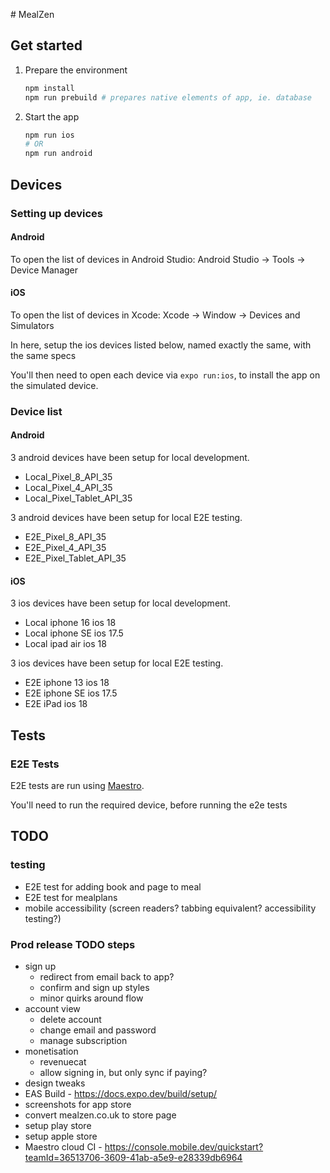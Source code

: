 # MealZen

## Get started

1. Prepare the environment

   ```bash
   npm install
   npm run prebuild # prepares native elements of app, ie. database
   ```

2. Start the app

   ```bash
   npm run ios
   # OR
   npm run android
   ```

## Devices

### Setting up devices

#### Android

To open the list of devices in Android Studio:
Android Studio -> Tools -> Device Manager

#### iOS

To open the list of devices in Xcode:
Xcode -> Window -> Devices and Simulators

In here, setup the ios devices listed below, named exactly the same, with the same specs

You'll then need to open each device via `expo run:ios`, to install the app on the simulated device.

### Device list

#### Android

3 android devices have been setup for local development.

- Local_Pixel_8_API_35
- Local_Pixel_4_API_35
- Local_Pixel_Tablet_API_35

3 android devices have been setup for local E2E testing.

- E2E_Pixel_8_API_35
- E2E_Pixel_4_API_35
- E2E_Pixel_Tablet_API_35

#### iOS

3 ios devices have been setup for local development.

- Local iphone 16 ios 18
- Local iphone SE ios 17.5
- Local ipad air ios 18

3 ios devices have been setup for local E2E testing.

- E2E iphone 13 ios 18
- E2E iphone SE ios 17.5
- E2E iPad ios 18

## Tests

### E2E Tests

E2E tests are run using [Maestro](https://maestro.mobile.dev/getting-started/installing-maestro).

You'll need to run the required device, before running the e2e tests

## TODO

### testing

- E2E test for adding book and page to meal
- E2E test for mealplans
- mobile accessibility (screen readers? tabbing equivalent? accessibility testing?)

### Prod release TODO steps

- sign up
  - redirect from email back to app?
  - confirm and sign up styles
  - minor quirks around flow
- account view
  - delete account
  - change email and password
  - manage subscription
- monetisation
  - revenuecat
  - allow signing in, but only sync if paying?
- design tweaks
- EAS Build - https://docs.expo.dev/build/setup/
- screenshots for app store
- convert mealzen.co.uk to store page
- setup play store
- setup apple store
- Maestro cloud CI - https://console.mobile.dev/quickstart?teamId=36513706-3609-41ab-a5e9-e28339db6964
